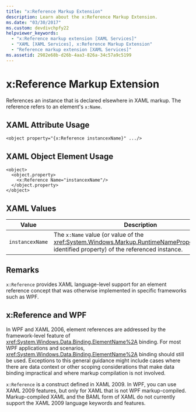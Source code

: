 ```yaml
---
title: "x:Reference Markup Extension"
description: Learn about the x:Reference Markup Extension.
ms.date: "03/30/2017"
ms.custom: devdivchpfy22
helpviewer_keywords: 
  - "x:Reference markup extension [XAML Services]"
  - "XAML [XAML Services], x:Reference Markup Extension"
  - "Reference markup extension [XAML Services]"
ms.assetid: 2982e68b-d26b-4aa3-826a-34c57a9c5199
---
```

# x:Reference Markup Extension

References an instance that is declared elsewhere in XAML markup. The reference refers to an element's `x:Name`.

## XAML Attribute Usage

```xaml
<object property="{x:Reference instancexName}" .../>
```

## XAML Object Element Usage

```xaml
<object>
  <object.property>
    <x:Reference Name="instancexName"/>
  </object.property>
</object>
```

## XAML Values

| Value | Description |
|-------|-------------|
|`instancexName`|The `x:Name` value (or value of the <xref:System.Windows.Markup.RuntimeNamePropertyAttribute>-identified property) of the referenced instance.|

## Remarks

`x:Reference` provides XAML language-level support for an element reference concept that was otherwise implemented in specific frameworks such as WPF.

## x:Reference and WPF

In WPF and XAML 2006, element references are addressed by the framework-level feature of <xref:System.Windows.Data.Binding.ElementName%2A> binding. For most WPF applications and scenarios, <xref:System.Windows.Data.Binding.ElementName%2A> binding should still be used. Exceptions to this general guidance might include cases where there are data context or other scoping considerations that make data binding impractical and where markup compilation is not involved.

`x:Reference` is a construct defined in XAML 2009. In WPF, you can use XAML 2009 features, but only for XAML that is not WPF markup-compiled. Markup-compiled XAML and the BAML form of XAML do not currently support the XAML 2009 language keywords and features.
